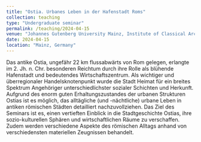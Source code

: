 ```yaml
---
title: "Ostia. Urbanes Leben in der Hafenstadt Roms"
collection: teaching
type: "Undergraduate seminar"
permalink: /teaching/2024-04-15
venue: "Johannes Gutenberg University Mainz, Institute of Classical Archaeology, Co-teaching with PD Dr. Matthias Grawehr, spring semester 2024"
date: 2024-04-15
location: "Mainz, Germany"
---
```



Das antike Ostia, ungefähr 22 km flussabwärts von Rom gelegen, erlangte im 2. Jh. n. Chr. besonderen Reichtum durch ihre Rolle als blühende Hafenstadt und bedeutendes Wirtschaftszentrum. Als wichtiger und überregionaler Handelsknotenpunkt wurde die Stadt Heimat für ein breites Spektrum Angehöriger unterschiedlichster sozialer Schichten und Herkunft. Aufgrund des enorm guten Erhaltungszustandes der urbanen Strukturen Ostias ist es möglich, das alltägliche (und -nächtliche) urbane Leben in antiken römischen Städten detailliert nachzuvollziehen.
Das Ziel des Seminars ist es, einen vertieften Einblick in die Stadtgeschichte Ostias, ihre sozio-kulturellen Sphären und wirtschaftlichen Räume zu verschaffen. Zudem werden verschiedene Aspekte des römischen Alltags anhand von verschiedensten materiellen Zeugnissen behandelt.
 

